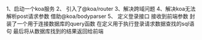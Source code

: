 1、启动一个koa服务
2、 引入了@koa/router
3、解决跨域问题
4、解决koa无法解析post请求参数 借助@koa/bodyparser 
5、 定义登录接口 接收到前端参数 封装了一个用于连接数据库的query函数 在定义用于执行登录请求数据查找的sql语句 最后将从数据库找到的结果返回给前端